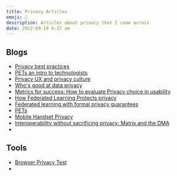 ```yaml
---
title: Privacy Articles
emoji: 📕
description: Articles about privacy that I come across
date: 2022-09-19 6:37 am 
---
```


## Blogs

- [Privacy best practices](https://blog.ovalerio.net/archives/2615)
- [PETs an intro to technologists](https://martinfowler.com/articles/intro-pet.html)
- [Privacy UX and privacy culture](https://www.theprivacywhisperer.com/p/privacy-ux-and-privacy-culture)
- [Who's good at data privacy](https://www.forbes.com/sites/forbestechcouncil/2022/02/22/whos-good-at-data-privacy/)
- [Metrics for success: How to evaluate Privacy choice in usability](https://cacm.acm.org/magazines/2023/3/270204-metrics-for-success/abstract)
- [How Federated Learning Protects privacy](https://pair.withgoogle.com/explorables/federated-learning/)
- [Federated learning with formal privacy guarantees](https://blog.research.google/2022/02/federated-learning-with-formal.html)
- [PETs](https://ico.org.uk/media/about-the-ico/consultations/4021464/chapter-5-anonymisation-pets.pdf)
- [Mobile Handset Privacy](https://www.scss.tcd.ie/doug.leith/apple_google.pdf)
- [Interoperability without sacrificing privacy: Matrix and the DMA](https://matrix.org/blog/2022/03/25/interoperability-without-sacrificing-privacy-matrix-and-the-dma/)
- 

## Tools

- [Browser Privacy Test](https://privacytests.org/)
- 